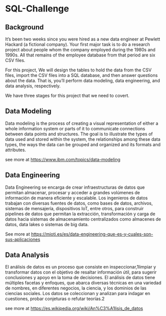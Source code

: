 # SQL-Challenge

## Background ##
It’s been two weeks since you were hired as a new data engineer at Pewlett Hackard (a fictional company). 
Your first major task is to do a research project about people whom the company employed during the 1980s and 1990s.
All that remains of the employee database from that period are six CSV files.

For this project, We will design the tables to hold the data from the CSV files, import the CSV files into a SQL database, and then answer questions about the data.
That is, you’ll perform data modeling, data engineering, and data analysis, respectively.

We have three stages for this project that we need to covert.

## Data Modeling ##

Data modeling is the process of creating a visual representation of either a whole information system or parts of it to communicate connections between data points and structures. 
The goal is to illustrate the types of data used and stored within the system, the relationships among these data types, the ways the data can be grouped and organized and its formats and attributes.

see more at  https://www.ibm.com/topics/data-modeling

## Data Engineering ##

 Data Engineering se encarga de crear infraestructuras de datos que permitan almacenar, procesar y acceder a grandes volúmenes de información de manera eficiente y escalable. 
 Los ingenieros de datos trabajan con diversas fuentes de datos, como bases de datos, archivos, sistemas de mensajería, dispositivos IoT,
 entre otros, para construir pipelines de datos que permitan la extracción, transformación y carga de datos hacia sistemas de almacenamiento centralizados como almacenes de datos, data lakes o sistemas de big data.

See more at https://mioti.es/es/data-engineering-que-es-y-cuales-son-sus-aplicaciones

## Data Analysis ##

El análisis de datos es un proceso que consiste en inspeccionar,1​ limpiar y transformar datos con el objetivo de resaltar información útil, para sugerir conclusiones y apoyo en la toma de decisiones.
El análisis de datos tiene múltiples facetas y enfoques, que abarca diversas técnicas en una variedad de nombres, en diferentes negocios, la ciencia, y los dominios de las ciencias sociales. 
Los datos se coleccionan y analizan para indagar en cuestiones, probar conjeturas o refutar teorías.2​

see more at https://es.wikipedia.org/wiki/An%C3%A1lisis_de_datos

